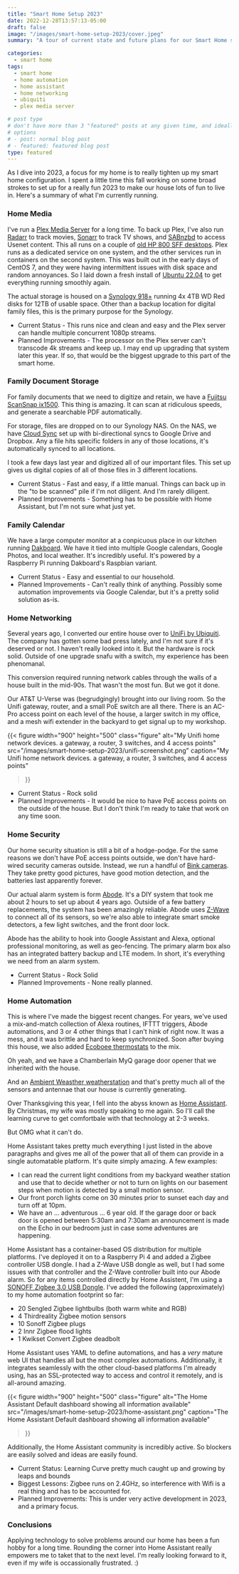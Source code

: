 ```yaml
---
title: "Smart Home Setup 2023"
date: 2022-12-28T13:57:13-05:00
draft: false
image: "/images/smart-home-setup-2023/cover.jpeg"
summary: "A tour of current state and future plans for our Smart Home setup."

categories: 
  - smart home
tags:
  - smart home
  - home automation
  - home assistant
  - home networking
  - ubiquiti
  - plex media server

# post type
# don't have more than 3 "featured" posts at any given time, and ideally keep 3 going for symmetry"
# options 
# - post: normal blog post
# - featured: featured blog post 
type: featured
---
```


As I dive into 2023, a focus for my home is to really tighten up my smart home configuration. I spent a little time this fall working on some broad strokes to set up for a really fun 2023 to make our house lots of fun to live in. Here's a summary of what I'm currently running.

### Home Media 

I've run a [Plex Media Server](https://www.plex.tv/) for a long time. To back up Plex, I've also run [Radarr](https://radarr.video/) to track movies, [Sonarr](https://sonarr.tv/) to track TV shows, and [SABnzbd](https://sabnzbd.org/) to access Usenet content. This all runs on a couple of [old HP 800 SFF desktops](https://www.amazon.com/gp/product/B084VXHXJ9/ref=ppx_yo_dt_b_search_asin_title?ie=UTF8&psc=1). Plex runs as a dedicated service on one system, and the other services run in containers on the second system. This was built out in the early days of CentOS 7, and they were having intermittent issues with disk space and random annoyances. So I laid down a fresh install of [Ubuntu 22.04](https://releases.ubuntu.com/22.04/) to get everything running smoothly again.

The actual storage is housed on a [Synology 918+](https://www.storagereview.com/review/synology-diskstation-ds918-review) running 4x 4TB WD Red disks for 12TB of usable space. Other than a backup location for digital family files, this is the primary purpose for the Synology.

* Current Status - This runs nice and clean and easy and the Plex server can handle multiple concurrent 1080p streams.
* Planned Improvements - The processor on the Plex server can't transcode 4k streams and keep up. I may end up upgrading that system later this year. If so, that would be the biggest upgrade to this part of the smart home.

### Family Document Storage

For family documents that we need to digitize and retain, we have a [Fujitsu ScanSnap ix1500](https://www.amazon.com/gp/product/B086GBVC26/ref=ppx_yo_dt_b_search_asin_title?ie=UTF8&psc=1). This thing is amazing. It can scan at ridiculous speeds, and generate a searchable PDF automatically. 

For storage, files are dropped on to our Synology NAS. On the NAS, we have [Cloud Sync](https://www.synology.com/en-us/dsm/feature/cloud_sync) set up with bi-directional syncs to Google Drive and Dropbox. Any a file hits specific folders in any of those locations, it's automatically synced to all locations. 

I took a few days last year and digitized all of our important files. This set up gives us digital copies of all of those files in 3 different locations. 

* Current Status - Fast and easy, if a little manual. Things can back up in the "to be scanned" pile if I'm not diligent. And I'm rarely diligent.
* Planned Improvements - Something has to be possible with Home Assistant, but I'm not sure what just yet. 

### Family Calendar

We have a large computer monitor at a conpicuous place in our kitchen running [Dakboard](https://dakboard.com/site). We have it tied into multiple Google calendars, Google Photos, and local weather. It's incredibly useful. It's powered by a Raspberry Pi running Dakboard's Raspbian variant. 

* Current Status - Easy and essential to our household.
* Planned Improvements - Can't really think of anything. Possibly some automation improvements via Google Calendar, but it's a pretty solid solution as-is.

### Home Networking

Several years ago, I converted our entire house over to [UniFi by Ubiquiti](https://www.ui.com/consoles). The company has gotten some bad press lately, and I'm not sure if it's deserved or not. I haven't really looked into it. But the hardware is rock solid. Outside of one upgrade snafu with a switch, my experience has been phenomanal. 

This conversion required running network cables through the walls of a house built in the mid-90s. That wasn't the most fun. But we got it done.

Our AT&T U-Verse was (begrudgingly) brought into our living room. So the Unifi gateway, router, and a small PoE switch are all there. There is an AC-Pro access point on each level of the house, a larger switch in my office, and a mesh wifi extender in the backyard to get signal up to my workshop.

{{< figure 
width="900" height="500"
class="figure"
alt="My Unifi home network devices. a gateway, a router, 3 switches, and 4 access points"
src="/images/smart-home-setup-2023/unifi-screenshot.png"
caption="My Unifi home network devices. a gateway, a router, 3 switches, and 4 access points"
>}}

* Current Status - Rock solid
* Planned Improvements - It would be nice to have PoE access points on the outside of the house. But I don't think I'm ready to take that work on any time soon.

### Home Security

Our home security situation is still a bit of a hodge-podge. For the same reasons we don't have PoE access points outside, we don't have hard-wired security cameras outside. Instead, we run a handful of [Bink cameras](https://blinkforhome.com/products). They take pretty good pictures, have good motion detection, and the batteries last apparently forever. 

Our actual alarm system is form [Abode](https://goabode.com/). It's a DIY system that took me about 2 hours to set up about 4 years ago. Outside of a few battery replacements, the system has been amazingly reliable. Abode uses [Z-Wave](https://www.z-wave.com/) to connect all of its sensors, so we're also able to integrate smart smoke detectors, a few light switches, and the front door lock. 

Abode has the ability to hook into Google Assistant and Alexa, optional professional monitoring, as well as geo-fencing. The primary alarm box also has an integrated battery backup and LTE modem. In short, it's everything we need from an alarm system.

* Current Status - Rock Solid
* Planned Improvements - None really planned.

### Home Automation

This is where I've made the biggest recent changes. For years, we've used a mix-and-match collection of Alexa routines, IFTTT triggers, Abode automations, and 3 or 4 other things that I can't hink of right now. It was a mess, and it was brittle and hard to keep synchronized. Soon after buying this house, we also added [Ecoboee thermostats](https://www.ecobee.com/) to the mix.

Oh yeah, and we have a Chamberlain MyQ garage door opener that we inherited with the house.

And an [Ambient Weasther weatherstation](https://ambientweather.net/dashboard/876660bf232d88c2511835988a739eaa) and that's pretty much all of the sensors and antennae that our house is currently generating.

Over Thanksgiving this year, I fell into the abyss known as [Home Assistant](https://www.home-assistant.io/). By Christmas, my wife was mostly speaking to me again. So I'll call the learning curve to get comfortbale with that technology at 2-3 weeks. 

But OMG what it can't do.

Home Assistant takes pretty much everything I just listed in the above paragraphs and gives me all of the power that all of them can provide in a single automatable platform. It's quite simply amazing. A few examples: 

* I can read the current light conditions from my backyard weather station and use that to decide whether or not to turn on lights on our basement steps when motion is detected by a small motion sensor.
* Our front porch lights come on 30 minutes prior to sunset each day and turn off at 10pm.
* We have an ... adventurous ... 6 year old. If the garage door or back door is opened between 5:30am and 7:30am an announcement is made on the Echo in our bedroom just in case some adventures are happening.

Home Assistant has a container-based OS distribution for multiple platforms. I've deployed it on to a Raspberry Pi 4 and added a Zigbee controller USB dongle. I had a Z-Wave USB dongle as well, but I had some issues with that controller and the Z-Wave controller built into our Abode alarm. So for any items controlled directly by Home Assistent, I'm using a [SONOFF Zigbee 3.0 USB Dongle](https://www.amazon.com/gp/product/B0B6P22YJC/ref=ppx_yo_dt_b_search_asin_title?ie=UTF8&psc=1). I've added the following (approximately) to my home automation footprint so far: 

* 20 Sengled Zigbee lightbulbs (both warm white and RGB)
* 4 Thirdreality Zigbee motion sensors
* 10 Sonoff Zigbee plugs
* 2 Innr Zigbee flood lights
* 1 Kwikset Convert Zigbee deadbolt

Home Assistant uses YAML to define automations, and has a _very_ mature web UI that handles all but the most complex automations. Additionally, it integrates seamlessly with the other cloud-based platforms I'm already using, has an SSL-protected way to access and control it remotely, and is all-around amazing. 

{{< figure 
width="900" height="500"
class="figure"
alt="The Home Assistant Default dashboard showing all information available"
src="/images/smart-home-setup-2023/home-assistant.png"
caption="The Home Assistant Default dashboard showing all information available"
>}}

Additionally, the Home Assistant community is incredibly active. So blockers are easily solved and ideas are easily found.

* Current Status: Learning Curve pretty much caught up and growing by leaps and bounds
* Biggest Lessons: Zigbee runs on 2.4GHz, so interference with Wifi is a real thing and has to be accounted for. 
* Planned Improvements: This is under very active development in 2023, and a primary focus.

### Conclusions

Applying technology to solve problems around our home has been a fun hobby for a long time. Rounding the corner into Home Assistant really empowers me to taket that to the next level. I'm really looking forward to it, even if my wife is occassionally frustrated. :) 



